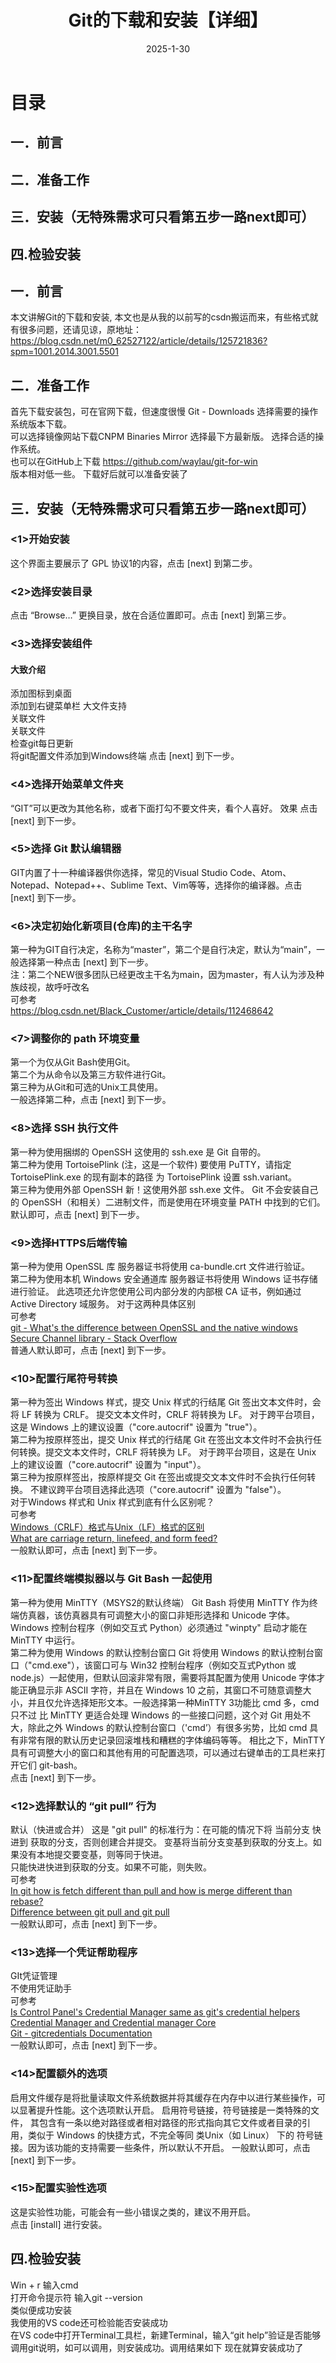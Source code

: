 ﻿---
title: Git的下载和安装【详细】
tags: [教程]
categories: [教程]
date: 2025-1-30
description: git安装说明
articleGPT: 这是一篇git安装教程文章
references:
---

#  **目录**
## 一．前言
## 二．准备工作
## 三．安装（无特殊需求可只看第五步一路next即可）
## 四.检验安装
## 一．前言
本文讲解Git的下载和安装,
本文也是从我的以前写的csdn搬运而来，有些格式就有很多问题，还请见谅，原地址：https://blog.csdn.net/m0_62527122/article/details/125721836?spm=1001.2014.3001.5501
## 二．准备工作  
首先下载安装包，可在官网下载，但速度很慢 Git - Downloads 
选择需要的操作系统版本下载。    
可以选择镜像网站下载CNPM Binaries Mirror
选择最下方最新版。
选择合适的操作系统。  
也可以在GitHub上下载 https://github.com/waylau/git-for-win  
版本相对低一些。
下载好后就可以准备安装了
## 三．安装（无特殊需求可只看第五步一路next即可）
### <1>开始安装
这个界面主要展示了 GPL 协议1的内容，点击 [next] 到第二步。
### <2>选择安装目录
点击 “Browse…” 更换目录，放在合适位置即可。点击 [next] 到第三步。
### <3>选择安装组件
#### 大致介绍
添加图标到桌面  
添加到右键菜单栏
大文件支持  
关联文件  
关联文件  
检查git每日更新  
将git配置文件添加到Windows终端
点击 [next] 到下一步。
### <4>选择开始菜单文件夹
“GIT”可以更改为其他名称，或者下面打勾不要文件夹，看个人喜好。
效果
点击 [next] 到下一步。  

### <5>选择 Git 默认编辑器
GIT内置了十一种编译器供你选择，常见的Visual Studio Code、Atom、Notepad、Notepad++、Sublime Text、Vim等等，选择你的编译器。点击 [next] 到下一步。



### <6>决定初始化新项目(仓库)的主干名字
第一种为GIT自行决定，名称为“master”，第二个是自行决定，默认为“main”，一般选择第一种点击 [next] 到下一步。  
注：第二个NEW很多团队已经更改主干名为main，因为master，有人认为涉及种族歧视，故呼吁改名  
可参考  
https://blog.csdn.net/Black_Customer/article/details/112468642

### <7>调整你的 path 环境变量
第一个为仅从Git Bash使用Git。  
第二个为从命令以及第三方软件进行Git。  
第三种为从Git和可选的Unix工具使用。  
一般选择第二种，点击 [next] 到下一步。  

### <8>选择 SSH 执行文件
第一种为使用捆绑的 OpenSSH 这使用的 ssh.exe 是 Git 自带的。  
第二种为使用 TortoisePlink (注，这是一个软件) 要使用 PuTTY，请指定 TortoisePlink.exe 的现有副本的路径 为 TortoisePlink 设置 ssh.variant。  
第三种为使用外部 OpenSSH 新！这使用外部 ssh.exe 文件。 Git 不会安装自己的 OpenSSH（和相关）二进制文件，而是使用在环境变量 PATH 中找到的它们。  
默认即可，点击 [next] 到下一步。  

### <9>选择HTTPS后端传输
第一种为使用 OpenSSL 库 服务器证书将使用 ca-bundle.crt 文件进行验证。  
第二种为使用本机 Windows 安全通道库 服务器证书将使用 Windows 证书存储进行验证。 此选项还允许您使用公司内部分发的内部根 CA 证书，例如通过 Active Directory 域服务。
对于这两种具体区别  
可参考  
[git - What's the difference between OpenSSL and the native windows Secure Channel library - Stack Overflow](https://stackoverflow.com/questions/62456484/whats-the-difference-between-openssl-and-the-native-windows-secure-channel-libr)  
普通人默认即可，点击 [next] 到下一步。

### <10>配置行尾符号转换
第一种为签出 Windows 样式，提交 Unix 样式的行结尾 Git 签出文本文件时，会将 LF 转换为 CRLF。 提交文本文件时，CRLF 将转换为 LF。 对于跨平台项目，这是 Windows 上的建议设置（"core.autocrif" 设置为 "true"）。  
第二种为按原样签出，提交 Unix 样式的行结尾 Git 在签出文本文件时不会执行任何转换。提交文本文件时，CRLF 将转换为 LF。 对于跨平台项目，这是在 Unix 上的建议设置（"core.autocrif" 设置为 "input"）。  
第三种为按原样签出，按原样提交 Git 在签出或提交文本文件时不会执行任何转换。 不建议跨平台项目选择此选项（"core.autocrif" 设置为 "false"）。  
对于Windows 样式和 Unix 样式到底有什么区别呢？  
可参考  
[Windows（CRLF）格式与Unix（LF）格式的区别](https://blog.csdn.net/qq_43141611/article/details/113455676 )  
[What are carriage return, linefeed, and form feed?](https://stackoverflow.com/questions/3091524/what-are-carriage-return-linefeed-and-form-feed)  
一般默认即可，点击 [next] 到下一步。  

### <11>配置终端模拟器以与 Git Bash 一起使用
第一种为使用 MinTTY（MSYS2的默认终端） Git Bash 将使用 MinTTY 作为终端仿真器，该仿真器具有可调整大小的窗口非矩形选择和 Unicode 字体。 Windows 控制台程序（例如交互式 Python）必须通过 "winpty" 启动才能在 MinTTY 中运行。  
第二种为使用 Windows 的默认控制台窗口 Git 将使用 Windows 的默认控制台窗口（"cmd.exe"），该窗口可与 Win32 控制台程序（例如交互式Python 或 node.js）一起使用，但默认回滚非常有限，需要将其配置为使用 Unicode 字体才能正确显示非 ASCII 字符，并且在 Windows 10 之前，其窗口不可随意调整大小，并且仅允许选择矩形文本。一般选择第一种MinTTY 3功能比 cmd 多，cmd 只不过 比 MinTTY 更适合处理 Windows 的一些接口问题，这个对 Git 用处不大，除此之外 Windows 的默认控制台窗口（'cmd’）有很多劣势，比如 cmd 具有非常有限的默认历史记录回滚堆栈和糟糕的字体编码等等。
相比之下，MinTTY 具有可调整大小的窗口和其他有用的可配置选项，可以通过右键单击的工具栏来打开它们 git-bash。  
点击 [next] 到下一步。  
  
### <12>选择默认的 “git pull” 行为
默认（快进或合并） 这是 "git pull" 的标准行为：在可能的情况下将 当前分支 快进到 获取的分支，否则创建合并提交。
变基将当前分支变基到获取的分支上。如果没有本地提交要变基，则等同于快进。  
只能快进快进到获取的分支。如果不可能，则失败。  
可参考  
[In git how is fetch different than pull and how is merge different than rebase?](https://stackoverflow.com/questions/14894768 )  
[Difference between git pull and git pull](https://stackoverflow.com/questions/18930527)  
一般默认即可，点击 [next] 到下一步。

### <13>选择一个凭证帮助程序
GIt凭证管理  
不使用凭证助手  
可参考  
[Is Control Panel's Credential Manager same as git's credential helpers Credential Manager and Credential manager Core](https://stackoverflow.com/questions/66795897)   
[Git - gitcredentials Documentation](https://git-scm.com/docs/gitcredentials)  
一般默认即可，点击 [next] 到下一步。  

### <14>配置额外的选项
启用文件缓存是将批量读取文件系统数据并将其缓存在内存中以进行某些操作，可以显著提升性能。这个选项默认开启。
启用符号链接，符号链接是一类特殊的文件， 其包含有一条以绝对路径或者相对路径的形式指向其它文件或者目录的引用，类似于 Windows 的快捷方式，不完全等同 类Unix（如 Linux） 下的 符号链接。因为该功能的支持需要一些条件，所以默认不开启。
一般默认即可，点击 [next] 到下一步。  

### <15>配置实验性选项
这是实验性功能，可能会有一些小错误之类的，建议不用开启。  
点击 [install] 进行安装。  
## 四.检验安装
Win + r 输入cmd  
打开命令提示符 输入git --version  
类似便成功安装  
我使用的VS code还可检验能否安装成功  
在VS code中打开Terminal工具栏，新建Terminal，输入“git help”验证是否能够调用git说明，如可以调用，则安装成功。调用结果如下
现在就算安装成功了  
